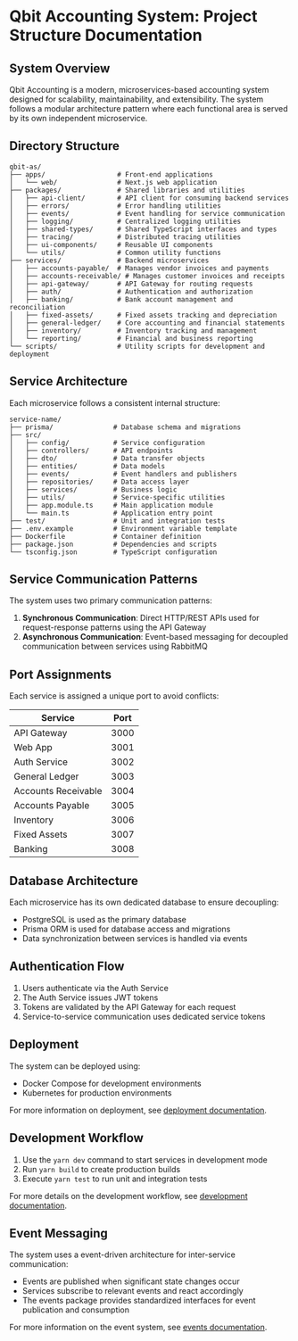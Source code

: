 # Qbit Accounting System: Project Structure Documentation

## System Overview

Qbit Accounting is a modern, microservices-based accounting system designed for scalability, maintainability, and extensibility. The system follows a modular architecture pattern where each functional area is served by its own independent microservice.

## Directory Structure

```
qbit-as/
├── apps/                  # Front-end applications
│   └── web/               # Next.js web application
├── packages/              # Shared libraries and utilities
│   ├── api-client/        # API client for consuming backend services
│   ├── errors/            # Error handling utilities
│   ├── events/            # Event handling for service communication
│   ├── logging/           # Centralized logging utilities
│   ├── shared-types/      # Shared TypeScript interfaces and types
│   ├── tracing/           # Distributed tracing utilities
│   ├── ui-components/     # Reusable UI components
│   └── utils/             # Common utility functions
├── services/              # Backend microservices
│   ├── accounts-payable/  # Manages vendor invoices and payments
│   ├── accounts-receivable/ # Manages customer invoices and receipts
│   ├── api-gateway/       # API Gateway for routing requests
│   ├── auth/              # Authentication and authorization
│   ├── banking/           # Bank account management and reconciliation
│   ├── fixed-assets/      # Fixed assets tracking and depreciation
│   ├── general-ledger/    # Core accounting and financial statements
│   ├── inventory/         # Inventory tracking and management
│   └── reporting/         # Financial and business reporting
└── scripts/               # Utility scripts for development and deployment
```

## Service Architecture

Each microservice follows a consistent internal structure:

```
service-name/
├── prisma/               # Database schema and migrations
├── src/
│   ├── config/           # Service configuration
│   ├── controllers/      # API endpoints
│   ├── dto/              # Data transfer objects
│   ├── entities/         # Data models
│   ├── events/           # Event handlers and publishers
│   ├── repositories/     # Data access layer
│   ├── services/         # Business logic
│   ├── utils/            # Service-specific utilities
│   ├── app.module.ts     # Main application module
│   └── main.ts           # Application entry point
├── test/                 # Unit and integration tests
├── .env.example          # Environment variable template
├── Dockerfile            # Container definition
├── package.json          # Dependencies and scripts
└── tsconfig.json         # TypeScript configuration
```

## Service Communication Patterns

The system uses two primary communication patterns:

1. **Synchronous Communication**: Direct HTTP/REST APIs used for request-response patterns using the API Gateway
2. **Asynchronous Communication**: Event-based messaging for decoupled communication between services using RabbitMQ

## Port Assignments

Each service is assigned a unique port to avoid conflicts:

| Service             | Port |
|---------------------|------|
| API Gateway         | 3000 |
| Web App             | 3001 |
| Auth Service        | 3002 |
| General Ledger      | 3003 |
| Accounts Receivable | 3004 |
| Accounts Payable    | 3005 |
| Inventory           | 3006 |
| Fixed Assets        | 3007 |
| Banking             | 3008 |

## Database Architecture

Each microservice has its own dedicated database to ensure decoupling:

- PostgreSQL is used as the primary database
- Prisma ORM is used for database access and migrations
- Data synchronization between services is handled via events

## Authentication Flow

1. Users authenticate via the Auth Service
2. The Auth Service issues JWT tokens
3. Tokens are validated by the API Gateway for each request
4. Service-to-service communication uses dedicated service tokens

## Deployment

The system can be deployed using:

- Docker Compose for development environments
- Kubernetes for production environments

For more information on deployment, see [deployment documentation](./deployment.md).

## Development Workflow

1. Use the `yarn dev` command to start services in development mode
2. Run `yarn build` to create production builds
3. Execute `yarn test` to run unit and integration tests

For more details on the development workflow, see [development documentation](./development.md).

## Event Messaging

The system uses a event-driven architecture for inter-service communication:

- Events are published when significant state changes occur
- Services subscribe to relevant events and react accordingly
- The events package provides standardized interfaces for event publication and consumption

For more information on the event system, see [events documentation](./events.md). 